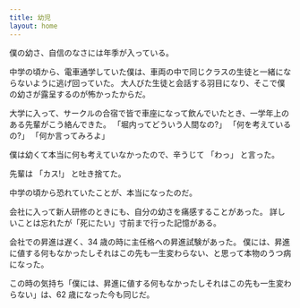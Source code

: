 ```yaml
---
title: 幼児
layout: home
---
```

僕の幼さ、自信のなさには年季が入っている。

中学の頃から、電車通学していた僕は、車両の中で同じクラスの生徒と一緒にならないように逃げ回っていた。
大人びた生徒と会話する羽目になり、そこで僕の幼さが露呈するのが怖かったからだ。

大学に入って、サークルの合宿で皆で車座になって飲んでいたとき、一学年上のある先輩がこう絡んできた。
「堀内ってどういう人間なの?」
「何を考えているの?」
「何か言ってみろよ」

僕は幼くて本当に何も考えていなかったので、辛うじて
「わっ」
と言った。

先輩は
「カス!」
と吐き捨てた。

中学の頃から恐れていたことが、本当になったのだ。

会社に入って新人研修のときにも、自分の幼さを痛感することがあった。
詳しいことは忘れたが「死にたい」寸前まで行った記憶がある。

会社での昇進は遅く、34 歳の時に主任格への昇進試験があった。
僕には、昇進に値する何もなかったしそれはこの先も一生変わらない、と思って本物のうつ病になった。

この時の気持ち「僕には、昇進に値する何もなかったしそれはこの先も一生変わらない」は、62 歳になった今も同じだ。
